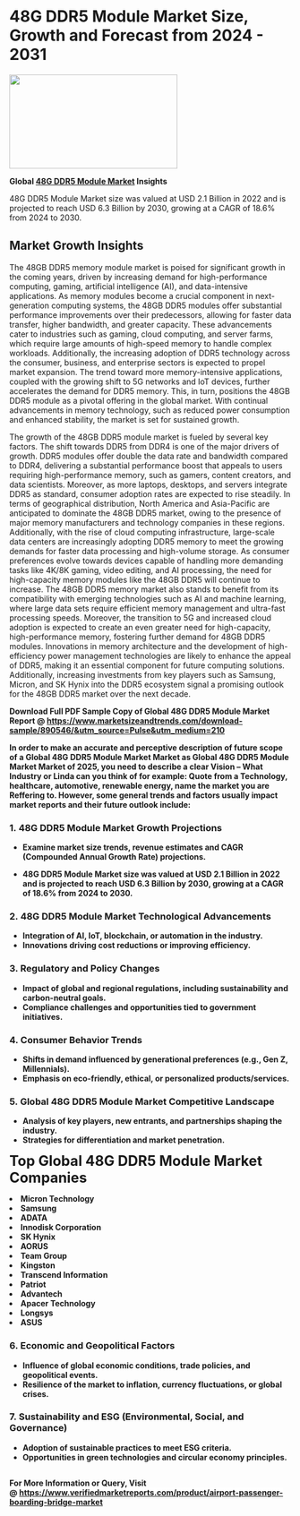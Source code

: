 <H1>48G DDR5 Module Market Size, Growth and Forecast from 2024 - 2031</H1><img class="aligncenter size-medium wp-image-584254" src="https://thirdeyenews.in/wp-content/uploads/2024/09/Global-Market-Research-300x168.jpeg" alt="" width="300" height="168" /><p><strong>Global&nbsp;<a href="https://www.marketsizeandtrends.com/download-sample/890546/&amp;utm_source=Pulse&amp;utm_medium=210">48G DDR5 Module Market</a> Insights</strong></p><p>48G DDR5 Module Market size was valued at USD 2.1 Billion in 2022 and is projected to reach USD 6.3 Billion by 2030, growing at a CAGR of 18.6% from 2024 to 2030.</p><p><h2>Market Growth Insights</h2> <p>The 48GB DDR5 memory module market is poised for significant growth in the coming years, driven by increasing demand for high-performance computing, gaming, artificial intelligence (AI), and data-intensive applications. As memory modules become a crucial component in next-generation computing systems, the 48GB DDR5 modules offer substantial performance improvements over their predecessors, allowing for faster data transfer, higher bandwidth, and greater capacity. These advancements cater to industries such as gaming, cloud computing, and server farms, which require large amounts of high-speed memory to handle complex workloads. Additionally, the increasing adoption of DDR5 technology across the consumer, business, and enterprise sectors is expected to propel market expansion. The trend toward more memory-intensive applications, coupled with the growing shift to 5G networks and IoT devices, further accelerates the demand for DDR5 memory. This, in turn, positions the 48GB DDR5 module as a pivotal offering in the global market. With continual advancements in memory technology, such as reduced power consumption and enhanced stability, the market is set for sustained growth.</p> <p><strong></strong></p> <p>The growth of the 48GB DDR5 module market is fueled by several key factors. The shift towards DDR5 from DDR4 is one of the major drivers of growth. DDR5 modules offer double the data rate and bandwidth compared to DDR4, delivering a substantial performance boost that appeals to users requiring high-performance memory, such as gamers, content creators, and data scientists. Moreover, as more laptops, desktops, and servers integrate DDR5 as standard, consumer adoption rates are expected to rise steadily. In terms of geographical distribution, North America and Asia-Pacific are anticipated to dominate the 48GB DDR5 market, owing to the presence of major memory manufacturers and technology companies in these regions. Additionally, with the rise of cloud computing infrastructure, large-scale data centers are increasingly adopting DDR5 memory to meet the growing demands for faster data processing and high-volume storage. As consumer preferences evolve towards devices capable of handling more demanding tasks like 4K/8K gaming, video editing, and AI processing, the need for high-capacity memory modules like the 48GB DDR5 will continue to increase. The 48GB DDR5 memory market also stands to benefit from its compatibility with emerging technologies such as AI and machine learning, where large data sets require efficient memory management and ultra-fast processing speeds. Moreover, the transition to 5G and increased cloud adoption is expected to create an even greater need for high-capacity, high-performance memory, fostering further demand for 48GB DDR5 modules. Innovations in memory architecture and the development of high-efficiency power management technologies are likely to enhance the appeal of DDR5, making it an essential component for future computing solutions. Additionally, increasing investments from key players such as Samsung, Micron, and SK Hynix into the DDR5 ecosystem signal a promising outlook for the 48GB DDR5 market over the next decade.</p> <p><strong></p><p><span class=""><strong>Download Full PDF Sample Copy of Global 48G DDR5 Module Market Report</strong> @ <a href="https://www.marketsizeandtrends.com/download-sample/890546/&amp;utm_source=Pulse&amp;utm_medium=210" target="_blank">https://www.marketsizeandtrends.com/download-sample/890546/&amp;utm_source=Pulse&amp;utm_medium=210</a></span></p><p>In order to make an accurate and perceptive description of future scope of a Global&nbsp;48G DDR5 Module Market Market as Global&nbsp;48G DDR5 Module Market Market of 2025, you need to describe a clear Vision &ndash; What Industry or Linda can you think of for example: Quote from a Technology, healthcare, automotive, renewable energy, name the market you are Reffering to. However, some general trends and factors usually impact market reports and their future outlook include:</p><h3>1.&nbsp;<strong>48G DDR5 Module Market Growth Projections</strong></h3><ul><li>Examine market size trends, revenue estimates and CAGR (Compounded Annual Growth Rate) projections.</li><li><p>48G DDR5 Module Market size was valued at USD 2.1 Billion in 2022 and is projected to reach USD 6.3 Billion by 2030, growing at a CAGR of 18.6% from 2024 to 2030.</p></li></ul><h3>2.&nbsp;<strong>48G DDR5 Module Market Technological Advancements</strong></h3><ul><li>Integration of AI, IoT, blockchain, or automation in the industry.</li><li>Innovations driving cost reductions or improving efficiency.</li></ul><h3>3.&nbsp;<strong>Regulatory and Policy Changes</strong></h3><ul><li>Impact of global and regional regulations, including sustainability and carbon-neutral goals.</li><li>Compliance challenges and opportunities tied to government initiatives.</li></ul><h3>4.&nbsp;<strong>Consumer Behavior Trends</strong></h3><ul><li>Shifts in demand influenced by generational preferences (e.g., Gen Z, Millennials).</li><li>Emphasis on eco-friendly, ethical, or personalized products/services.</li></ul><h3>5.&nbsp;<strong>Global 48G DDR5 Module Market Competitive Landscape</strong></h3><ul><li>Analysis of key players, new entrants, and partnerships shaping the industry.</li><li>Strategies for differentiation and market penetration.</li></ul><p data-pm-slice="1 1 []"><span style="color: inherit; font-family: inherit; font-size: 25px;">Top Global 48G DDR5 Module Market Companies</span></p><div class="" data-test-id=""><p><li>Micron Technology</li><li> Samsung</li><li> ADATA</li><li> Innodisk Corporation</li><li> SK Hynix</li><li> AORUS</li><li> Team Group</li><li> Kingston</li><li> Transcend Information</li><li> Patriot</li><li> Advantech</li><li> Apacer Technology</li><li> Longsys</li><li> ASUS</li></p></div><h3>6.&nbsp;<strong>Economic and Geopolitical Factors</strong></h3><ul><li>Influence of global economic conditions, trade policies, and geopolitical events.</li><li>Resilience of the market to inflation, currency fluctuations, or global crises.</li></ul><h3>7.&nbsp;<strong>Sustainability and ESG (Environmental, Social, and Governance)</strong></h3><ul><li>Adoption of sustainable practices to meet ESG criteria.</li><li>Opportunities in green technologies and circular economy principles.</li></ul><h2><strong style="font-size: 14px;">For More Information or Query, Visit @&nbsp;</strong><a style="background-color: #ffffff; font-size: 14px;" href="https://www.marketsizeandtrends.com/report/48g-ddr5-module-market/" target="_blank">https://www.verifiedmarketreports.com/product/airport-passenger-boarding-bridge-market</a></h2>
